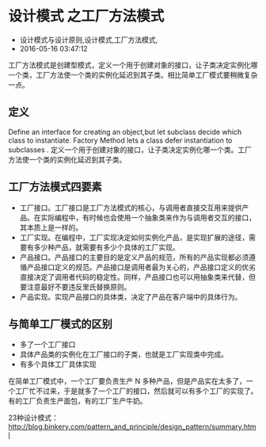 # 设计模式 之工厂方法模式
- 设计模式与设计原则,设计模式,工厂方法模式,
- 2016-05-16 03:47:12

工厂方法模式是创建型模式，定义一个用于创建对象的接口，让子类决定实例化哪一个类，工厂方法使一个类的实例化延迟到其子类。相比简单工厂模式要稍微复杂一点。


## 定义

Define an interface for creating an object,but let subclass decide which class to instantiate. Factory Method lets a class defer instantiation to subclasses .
定义一个用于创建对象的接口，让子类决定实例化哪一个类。工厂方法使一个类的实例化延迟到其子类。

## 工厂方法模式四要素

 - 工厂接口。工厂接口是工厂方法模式的核心，与调用者直接交互用来提供产品。在实际编程中，有时候也会使用一个抽象类来作为与调用者交互的接口，其本质上是一样的。
 - 工厂实现。在编程中，工厂实现决定如何实例化产品，是实现扩展的途径，需要有多少种产品，就需要有多少个具体的工厂实现。
 - 产品接口。产品接口的主要目的是定义产品的规范，所有的产品实现都必须遵循产品接口定义的规范。产品接口是调用者最为关心的，产品接口定义的优劣直接决定了调用者代码的稳定性。同样，产品接口也可以用抽象类来代替，但要注意最好不要违反里氏替换原则。
 - 产品实现。实现产品接口的具体类，决定了产品在客户端中的具体行为。

## 与简单工厂模式的区别
 - 多了一个工厂接口
 - 具体产品类的实例化在工厂接口的子类，也就是工厂实现类中完成。
 - 有多个具体工厂具体实现

在简单工厂模式中，一个工厂要负责生产 N 多种产品，但是产品实在太多了，一个工厂忙不过来，于是就多了一个工厂的接口，然后就可以有多个工厂的实现了。有的工厂负责生产面包，有的工厂生产牛奶。

23种设计模式：
<http://blog.binkery.com/pattern_and_principle/design_pattern/summary.html>
